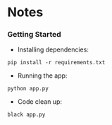 # Notes 

### Getting Started
* Installing dependencies:
```
pip install -r requirements.txt
```

* Running the app:
```
python app.py
```

* Code clean up:
```
black app.py
```

